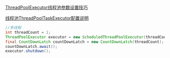 [ThreadPoolExecutor线程池参数设置技巧](https://www.cnblogs.com/syp172654682/p/9383335.html)

[线程池ThreadPoolTaskExecutor配置说明](https://yq.aliyun.com/articles/647122)

```java
//多线程
int threadCount = 1;
ThreadPoolExecutor executor = new ScheduledThreadPoolExecutor(threadCount);
final CountDownLatch countDownLatch = new CountDownLatch(threadCount);
countDownLatch.await();
executor.shutdown();
```

